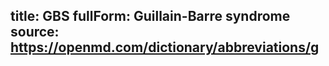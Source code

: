 title: GBS
fullForm: Guillain-Barre syndrome
source: https://openmd.com/dictionary/abbreviations/g
---
